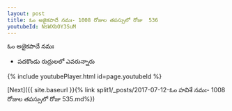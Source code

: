 ```yaml
---
layout: post
title: ఓం అజైకపాదే నమః- 1008 రోజుల తపస్సులో రోజు  536
youtubeId: NsWXbOY3SuM
---
```

 
 
 ఓం అజైకపాదే నమః  
 
 -  పదకొండు రుద్రులలో ఎవరున్నారు 
 
  
 
  
 
 
 
 
 
 


{% include youtubePlayer.html id=page.youtubeId %}
 
[Next]({{ site.baseurl }}{% link  split1/_posts/2017-07-12-ఓం హవిశే నమః- 1008 రోజుల తపస్సులో రోజు  535.md%})
 

